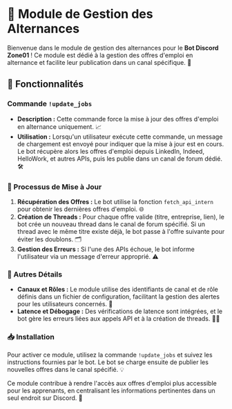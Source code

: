 # 🌟 Module de Gestion des Alternances

Bienvenue dans le module de gestion des alternances pour le **Bot Discord Zone01** ! Ce module est dédié à la gestion des offres d'emploi en alternance et facilite leur publication dans un canal spécifique. 🚀

## 🚀 Fonctionnalités

### Commande `!update_jobs`
- **Description :** Cette commande force la mise à jour des offres d'emploi en alternance uniquement. 📈
- **Utilisation :** Lorsqu'un utilisateur exécute cette commande, un message de chargement est envoyé pour indiquer que la mise à jour est en cours. Le bot récupère alors les offres d'emploi depuis LinkedIn, Indeed, HelloWork, et autres APIs, puis les publie dans un canal de forum dédié. 🛠️

### 🔄 Processus de Mise à Jour
1. **Récupération des Offres :** Le bot utilise la fonction `fetch_api_intern` pour obtenir les dernières offres d'emploi. 🌐
2. **Création de Threads :** Pour chaque offre valide (titre, entreprise, lien), le bot crée un nouveau thread dans le canal de forum spécifié. Si un thread avec le même titre existe déjà, le bot passe à l'offre suivante pour éviter les doublons. 🗂️
3. **Gestion des Erreurs :** Si l'une des APIs échoue, le bot informe l'utilisateur via un message d'erreur approprié. ⚠️

### 🔧 Autres Détails
- **Canaux et Rôles :** Le module utilise des identifiants de canal et de rôle définis dans un fichier de configuration, facilitant la gestion des alertes pour les utilisateurs concernés. 🎯
- **Latence et Débogage :** Des vérifications de latence sont intégrées, et le bot gère les erreurs liées aux appels API et à la création de threads. 🕵️‍♂️

### 📥 Installation
Pour activer ce module, utilisez la commande `!update_jobs` et suivez les instructions fournies par le bot. Le bot se charge ensuite de publier les nouvelles offres dans le canal spécifié. 💡

Ce module contribue à rendre l'accès aux offres d'emploi plus accessible pour les apprenants, en centralisant les informations pertinentes dans un seul endroit sur Discord. 🌟

